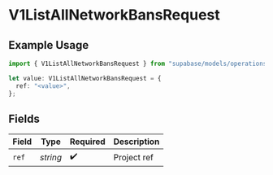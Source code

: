 # V1ListAllNetworkBansRequest

## Example Usage

```typescript
import { V1ListAllNetworkBansRequest } from "supabase/models/operations";

let value: V1ListAllNetworkBansRequest = {
  ref: "<value>",
};
```

## Fields

| Field              | Type               | Required           | Description        |
| ------------------ | ------------------ | ------------------ | ------------------ |
| `ref`              | *string*           | :heavy_check_mark: | Project ref        |